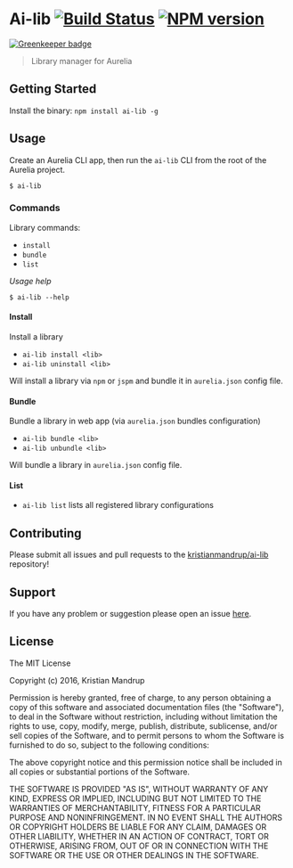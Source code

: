 # Ai-lib [![Build Status](https://secure.travis-ci.org/kristianmandrup/ai-lib.png?branch=master)](http://travis-ci.org/kristianmandrup/ai-lib) [![NPM version](https://badge-me.herokuapp.com/api/npm/ai-lib.png)](http://badges.enytc.com/for/npm/ai-lib)

[![Greenkeeper badge](https://badges.greenkeeper.io/kristianmandrup/ai-lib.svg)](https://greenkeeper.io/)

> Library manager for Aurelia

## Getting Started

Install the binary: `npm install ai-lib -g`

## Usage

Create an Aurelia CLI app, then run the `ai-lib` CLI from the root of the Aurelia project.

`$ ai-lib`

### Commands

Library commands:
- `install`
- `bundle`
- `list`

*Usage help*

`$ ai-lib --help`

#### Install
Install a library

- `ai-lib install <lib>`
- `ai-lib uninstall <lib>`

Will install a library via `npm` or `jspm` and bundle it in `aurelia.json` config file. 

#### Bundle

Bundle a library in web app (via `aurelia.json` bundles configuration)

- `ai-lib bundle <lib>`
- `ai-lib unbundle <lib>`

Will bundle a library in `aurelia.json` config file.

#### List

- `ai-lib list` lists all registered library configurations 

## Contributing

Please submit all issues and pull requests to the [kristianmandrup/ai-lib](https://github.com/kristianmandrup/ai-lib) repository!

## Support
If you have any problem or suggestion please open an issue [here](https://github.com/kristianmandrup/ai-lib/issues).

## License 

The MIT License

Copyright (c) 2016, Kristian Mandrup

Permission is hereby granted, free of charge, to any person
obtaining a copy of this software and associated documentation
files (the "Software"), to deal in the Software without
restriction, including without limitation the rights to use,
copy, modify, merge, publish, distribute, sublicense, and/or sell
copies of the Software, and to permit persons to whom the
Software is furnished to do so, subject to the following
conditions:

The above copyright notice and this permission notice shall be
included in all copies or substantial portions of the Software.

THE SOFTWARE IS PROVIDED "AS IS", WITHOUT WARRANTY OF ANY KIND,
EXPRESS OR IMPLIED, INCLUDING BUT NOT LIMITED TO THE WARRANTIES
OF MERCHANTABILITY, FITNESS FOR A PARTICULAR PURPOSE AND
NONINFRINGEMENT. IN NO EVENT SHALL THE AUTHORS OR COPYRIGHT
HOLDERS BE LIABLE FOR ANY CLAIM, DAMAGES OR OTHER LIABILITY,
WHETHER IN AN ACTION OF CONTRACT, TORT OR OTHERWISE, ARISING
FROM, OUT OF OR IN CONNECTION WITH THE SOFTWARE OR THE USE OR
OTHER DEALINGS IN THE SOFTWARE.

